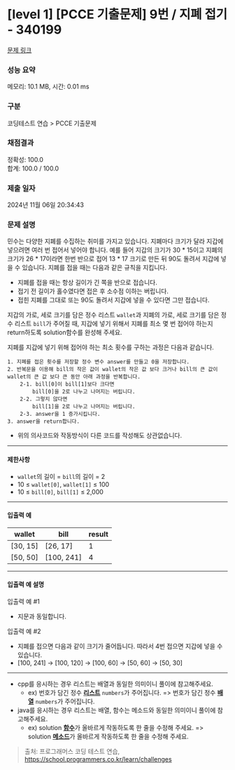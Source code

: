 # [level 1] [PCCE 기출문제] 9번 / 지폐 접기 - 340199 

[문제 링크](https://school.programmers.co.kr/learn/courses/30/lessons/340199) 

### 성능 요약

메모리: 10.1 MB, 시간: 0.01 ms

### 구분

코딩테스트 연습 > PCCE 기출문제

### 채점결과

정확성: 100.0<br/>합계: 100.0 / 100.0

### 제출 일자

2024년 11월 06일 20:34:43

### 문제 설명

<p>민수는 다양한 지폐를 수집하는 취미를 가지고 있습니다. 지폐마다 크기가 달라 지갑에 넣으려면 여러 번 접어서 넣어야 합니다. 예를 들어 지갑의 크기가 30 * 15이고 지폐의 크기가 26 * 17이라면 한번 반으로 접어 13 * 17 크기로 만든 뒤 90도 돌려서 지갑에 넣을 수 있습니다. 지폐를 접을 때는 다음과 같은 규칙을 지킵니다.</p>

<ul>
<li>지폐를 접을 때는 항상 길이가 긴 쪽을 반으로 접습니다.</li>
<li>접기 전 길이가 홀수였다면 접은 후 소수점 이하는 버립니다.</li>
<li>접힌 지폐를 그대로 또는 90도 돌려서 지갑에 넣을 수 있다면 그만 접습니다.</li>
</ul>

<p>지갑의 가로, 세로 크기를 담은 정수 리스트 <code>wallet</code>과 지폐의 가로, 세로 크기를 담은 정수 리스트 <code>bill</code>가 주어질 때, 지갑에 넣기 위해서 지폐를 최소 몇 번 접어야 하는지 return하도록 solution함수를 완성해 주세요.</p>

<p>지폐를 지갑에 넣기 위해 접어야 하는 최소 횟수를 구하는 과정은 다음과 같습니다.</p>
<div class="highlight"><pre class="codehilite"><code>1. 지폐를 접은 횟수를 저장할 정수 변수 answer를 만들고 0을 저장합니다.
2. 반복문을 이용해 bill의 작은 값이 wallet의 작은 값 보다 크거나 bill의 큰 값이 wallet의 큰 값 보다 큰 동안 아래 과정을 반복합니다.
    2-1. bill[0]이 bill[1]보다 크다면
        bill[0]을 2로 나누고 나머지는 버립니다.
    2-2. 그렇지 않다면
        bill[1]을 2로 나누고 나머지는 버립니다.
    2-3. answer을 1 증가시킵니다.
3. answer을 return합니다.
</code></pre></div>
<ul>
<li>위의 의사코드와 작동방식이 다른 코드를 작성해도 상관없습니다.</li>
</ul>

<hr>

<h4>제한사항</h4>

<ul>
<li><code>wallet</code>의 길이 = <code>bill</code>의 길이 = 2</li>
<li>10 ≤ <code>wallet[0]</code>, <code>wallet[1]</code> ≤ 100</li>
<li>10 ≤ <code>bill[0]</code>, <code>bill[1]</code> ≤ 2,000</li>
</ul>

<hr>

<h4>입출력 예</h4>
<table class="table">
        <thead><tr>
<th>wallet</th>
<th>bill</th>
<th>result</th>
</tr>
</thead>
        <tbody><tr>
<td>[30, 15]</td>
<td>[26, 17]</td>
<td>1</td>
</tr>
<tr>
<td>[50, 50]</td>
<td>[100, 241]</td>
<td>4</td>
</tr>
</tbody>
      </table>
<hr>

<h4>입출력 예 설명</h4>

<p>입출력 예 #1</p>

<ul>
<li>지문과 동일합니다.</li>
</ul>

<p>입출력 예 #2</p>

<ul>
<li>지폐를 접으면 다음과 같이 크기가 줄어듭니다. 따라서 4번 접으면 지갑에 넣을 수 있습니다.</li>
<li>[100, 241] -&gt; [100, 120] -&gt; [100, 60] -&gt; [50, 60] -&gt; [50, 30]</li>
</ul>

<hr>

<ul>
<li>cpp를 응시하는 경우 리스트는 배열과 동일한 의미이니 풀이에 참고해주세요.

<ul>
<li>ex) 번호가 담긴 정수 <u><strong>리스트</strong></u> <code>numbers</code>가 주어집니다. =&gt; 번호가 담긴 정수 <u><strong>배열</strong></u> <code>numbers</code>가 주어집니다.</li>
</ul></li>
<li>java를 응시하는 경우 리스트는 배열, 함수는 메소드와 동일한 의미이니 풀이에 참고해주세요.

<ul>
<li>ex) solution <u><strong>함수</strong></u>가 올바르게 작동하도록 한 줄을 수정해 주세요. =&gt; solution <u><strong>메소드</strong></u>가 올바르게 작동하도록 한 줄을 수정해 주세요.</li>
</ul></li>
</ul>


> 출처: 프로그래머스 코딩 테스트 연습, https://school.programmers.co.kr/learn/challenges
